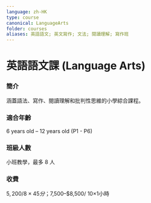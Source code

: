 ```yaml
---
language: zh-HK
type: course
canonical: LanguageArts
folder: courses
aliases: 英語語文; 英文寫作; 文法; 閱讀理解; 寫作班
---
```

# 英語語文課 (Language Arts)

### 簡介
涵蓋語法、寫作、閱讀理解和批判性思維的小學綜合課程。

### 適合年齡
6 years old – 12 years old (P1 - P6)

### 班級人數
小班教學，最多 8 人

### 收費
$5,200/ 8×45分；$7,500–$8,500/ 10×1小時

